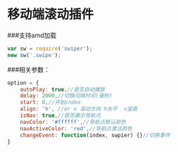 移动端滚动插件
===
###支持amd加载
```javascript
var sw = require('swiper');
new sw('.swipe');
```
###相关参数：
```javascript
option = {
    autoPlay: true,//是否自动播放
	delay: 2000,//切换间隔时间(毫秒)
	start: 0,//开始index
	align: 'h', //or v 滚动方向 h水平  v竖直
	isNav: true,//是否展示导航点
	navColor: '#ffffff',//导航点默认颜色
	navActiveColor: 'red',//导航点激活颜色
	changeEvent: function(index, swpier) {}//切换事件
}
```

